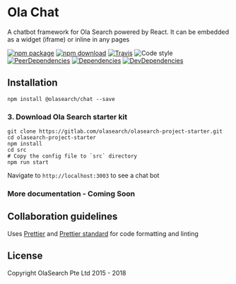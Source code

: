 # Ola Chat

A chatbot framework for Ola Search powered by React. It can be embedded as a widget (iframe) or inline in any pages

[![npm package](https://img.shields.io/npm/v/@olasearch/chat.svg)](https://www.npmjs.com/package/@olasearch/chat)
[![npm download](https://img.shields.io/npm/dm/@olasearch/chat.svg)](https://www.npmjs.org/package/@olasearch/chat)
[![Travis](https://img.shields.io/travis/rust-lang/rust.svg)](https://travis-ci.org/Olasearch/chat)
![Code style](https://img.shields.io/badge/code_style-prettier-ff69b4.svg)
[![PeerDependencies](https://img.shields.io/david/peer/OlaSearch/chat.svg)](https://david-dm.org/OlaSearch/chat#info=peerDependencies&view=list)
[![Dependencies](https://img.shields.io/david/OlaSearch/chat.svg)](https://david-dm.org/OlaSearch/chat)
[![DevDependencies](https://img.shields.io/david/dev/OlaSearch/chat.svg)](https://david-dm.org/OlaSearch/chat#info=devDependencies&view=list)

## Installation

````
npm install @olasearch/chat --save
````

### 3. Download Ola Search starter kit

```
git clone https://gitlab.com/olasearch/olasearch-project-starter.git
cd olasearch-project-starter
npm install
cd src
# Copy the config file to `src` directory
npm run start
```

Navigate to `http://localhost:3003` to see a chat bot

### More documentation - Coming Soon

## Collaboration guidelines

Uses [Prettier](prettier.io) and [Prettier standard](https://github.com/sheerun/prettier-standard) for code formatting and linting

## License

Copyright OlaSearch Pte Ltd 2015 - 2018
